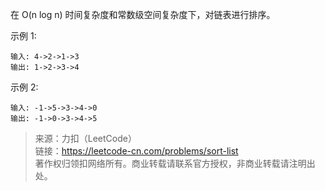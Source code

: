 在 O(n log n) 时间复杂度和常数级空间复杂度下，对链表进行排序。

示例 1:
```
输入: 4->2->1->3
输出: 1->2->3->4
```

示例 2:
```
输入: -1->5->3->4->0
输出: -1->0->3->4->5
```

> 来源：力扣（LeetCode）  
> 链接：https://leetcode-cn.com/problems/sort-list  
> 著作权归领扣网络所有。商业转载请联系官方授权，非商业转载请注明出处。  